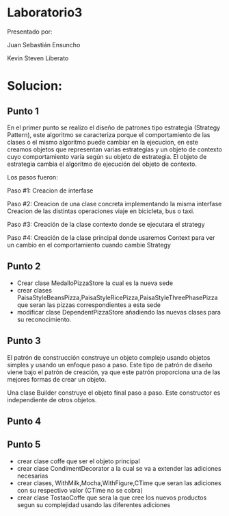 # Laboratorio3

Presentado por:

Juan Sebastián Ensuncho

Kevin Steven Liberato


# Solucion:

## Punto 1
En el primer punto se realizo el diseño de patrones tipo estrategia (Strategy Pattern), este algoritmo se caracteriza porque el comportamiento de las clases o el mismo algoritmo puede cambiar en la ejecucion, en este creamos objetos que representan varias estrategias y un objeto de contexto cuyo comportamiento varía según su objeto de estrategia. El objeto de estrategia cambia el algoritmo de ejecución del objeto de contexto.

Los pasos fueron:

Paso #1:
Creacion de interfase

Paso #2:
Creacion de una clase concreta implementando la misma interfase
Creacion de las distintas operaciones viaje en bicicleta, bus o taxi.

Paso #3:
Creación de la clase contexto donde se ejecutara el strategy

Paso #4:
Creación de la clase principal donde usaremos Context para ver un cambio en el comportamiento cuando cambie Strategy


## Punto 2
- Crear clase MedalloPizzaStore la cual es la nueva sede
- crear clases PaisaStyleBeansPizza,PaisaStyleRicePizza,PaisaStyleThreePhasePizza que seran las pizzas correspondientes a esta sede
- modificar clase DependentPizzaStore añadiendo las nuevas clases para su reconocimiento.

## Punto 3
El patrón de construcción construye un objeto complejo usando objetos simples y usando un enfoque paso a paso. Este tipo de patrón de diseño viene bajo el patrón de creación, ya que este patrón proporciona una de las mejores formas de crear un objeto.

Una clase Builder construye el objeto final paso a paso. Este constructor es independiente de otros objetos.

## Punto 4

## Punto 5
- crear clase coffe que ser el objeto principal
- crear clase CondimentDecorator a la cual se va a extender las adiciones necesarias
- crear clases, WithMilk,Mocha,WithFigure,CTime que seran las adiciones con su respectivo valor (CTime no se cobra)
- crear clase TostaoCoffe que sera la que cree los nuevos productos segun su complejidad usando las diferentes adiciones
